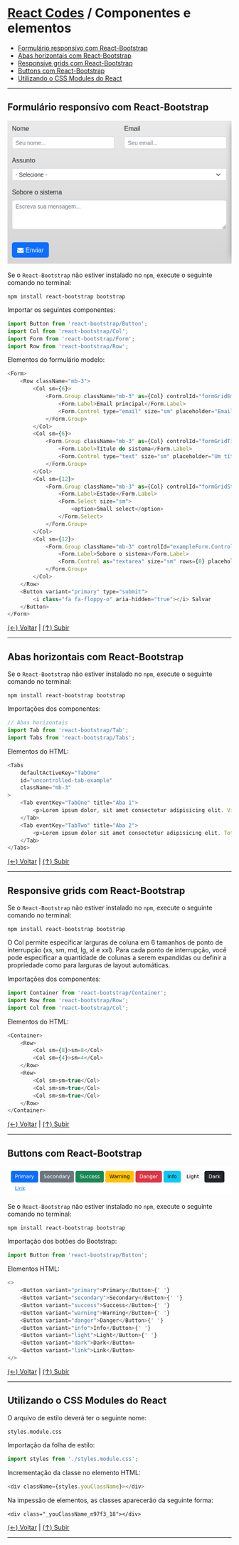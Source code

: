 # [React Codes](https://github.com/systemboys/React_Codes#react-codes "React Codes") / Componentes e elementos

- [Formulário responsívo com React-Bootstrap](https://github.com/systemboys/React_Codes/tree/main/Componentes%20e%20elementos#formul%C3%A1rio-respons%C3%ADvo-com-react-bootstrap "Formulário responsívo com React-Bootstrap")
- [Abas horizontais com React-Bootstrap](https://github.com/systemboys/React_Codes/tree/main/Componentes%20e%20elementos#abas-horizontais-com-react-bootstrap "Abas horizontais com React-Bootstrap")
- [Responsive grids com React-Bootstrap](https://github.com/systemboys/React_Codes/tree/main/Componentes%20e%20elementos#responsive-grids-com-react-bootstrap "Responsive grids com React-Bootstrap")
- [Buttons com React-Bootstrap](https://github.com/systemboys/React_Codes/tree/main/Componentes%20e%20elementos#buttons-com-react-bootstrap "Buttons com React-Bootstrap")
- [Utilizando o CSS Modules do React](https://github.com/systemboys/React_Codes/tree/main/Componentes%20e%20elementos#utilizando-o-css-modules-do-react "Utilizando o CSS Modules do React")

------------

## Formulário responsívo com React-Bootstrap

[![Formulário de exemplo](https://github.com/systemboys/React_Codes/raw/main/Componentes%20e%20elementos/images/Formulario_responsivo_com_React-Bootstrap.png "Formulário de exemplo")](https://github.com/systemboys/React_Codes/raw/main/Componentes%20e%20elementos/images/Formulario_responsivo_com_React-Bootstrap.png "Formulário de exemplo")

Se o `React-Bootstrap` não estiver instalado no `npm`, execute o seguinte comando no terminal:

```
npm install react-bootstrap bootstrap
```

Importar os seguintes componentes:

```javascript
import Button from 'react-bootstrap/Button';
import Col from 'react-bootstrap/Col';
import Form from 'react-bootstrap/Form';
import Row from 'react-bootstrap/Row';
```

Elementos do formulário modelo:

```javascript
<Form>
    <Row className="mb-3">
        <Col sm={6}>
            <Form.Group className="mb-3" as={Col} controlId="formGridEmail">
                <Form.Label>Email principal</Form.Label>
                <Form.Control type="email" size="sm" placeholder="Email do sistema..." value="your_email@host.com" />
            </Form.Group>
        </Col>
        <Col sm={6}>
            <Form.Group className="mb-3" as={Col} controlId="formGridTitle">
                <Form.Label>Título do sistema</Form.Label>
                <Form.Control type="text" size="sm" placeholder="Um título..." />
            </Form.Group>
        </Col>
        <Col sm={12}>
            <Form.Group className="mb-3" as={Col} controlId="formGridState">
                <Form.Label>Estado</Form.Label>
                <Form.Select size="sm">
                    <option>Small select</option>
                </Form.Select>
            </Form.Group>
        </Col>
        <Col sm={12}>
            <Form.Group className="mb-3" controlId="exampleForm.ControlAboutSystem">
                <Form.Label>Sobore o sistema</Form.Label>
                <Form.Control as="textarea" size="sm" rows={8} placeholder="Escreva algo sobre o sistema..." />
            </Form.Group>
        </Col>
    </Row>
    <Button variant="primary" type="submit">
        <i class="fa fa-floppy-o" aria-hidden="true"></i> Salvar
    </Button>
</Form>
```

[(&larr;) Voltar](https://github.com/systemboys/React_Codes#react-codes "Voltar ao Sumário") | 
[(&uarr;) Subir](https://github.com/systemboys/React_Codes/tree/main/Componentes%20e%20elementos#react-codes--componentes-e-elementos "Subir para o topo")

------------

## Abas horizontais com React-Bootstrap

Se o `React-Bootstrap` não estiver instalado no `npm`, execute o seguinte comando no terminal:

```
npm install react-bootstrap bootstrap
```

Importações dos componentes:

```javascript
// Abas horizontais
import Tab from 'react-bootstrap/Tab';
import Tabs from 'react-bootstrap/Tabs';
```

Elementos do HTML:

```javascript
<Tabs
    defaultActiveKey="TabOne"
    id="uncontrolled-tab-example"
    className="mb-3"
>
    <Tab eventKey="TabOne" title="Aba 1">
        <p>Lorem ipsum dolor, sit amet consectetur adipisicing elit. Vitae alias sed, similique illum sequi adipisci fugit deleniti minus quaerat animi ipsa natus libero assumenda iste veritatis repellat earum excepturi sit!</p>
    </Tab>
    <Tab eventKey="TabTwo" title="Aba 2">
        <p>Lorem ipsum dolor sit amet consectetur adipisicing elit. Totam dolores facilis nisi id enim quidem at natus, officia possimus accusantium! Cupiditate iure optio veniam incidunt, magnam ex consequatur aut doloribus!</p>
    </Tab>
</Tabs>
```

[(&larr;) Voltar](https://github.com/systemboys/React_Codes#react-codes "Voltar ao Sumário") | 
[(&uarr;) Subir](https://github.com/systemboys/React_Codes/tree/main/Componentes%20e%20elementos#react-codes--componentes-e-elementos "Subir para o topo")

------------

## Responsive grids com React-Bootstrap

Se o `React-Bootstrap` não estiver instalado no `npm`, execute o seguinte comando no terminal:

```
npm install react-bootstrap bootstrap
```

O Col permite especificar larguras de coluna em 6 tamanhos de ponto de interrupção (xs, sm, md, lg, xl e xxl). Para cada ponto de interrupção, você pode especificar a quantidade de colunas a serem expandidas ou definir a propriedade como para larguras de layout automáticas.

Importações dos componentes:

```javascript
import Container from 'react-bootstrap/Container';
import Row from 'react-bootstrap/Row';
import Col from 'react-bootstrap/Col';
```

Elementos do HTML:

```javascript
<Container>
    <Row>
        <Col sm={8}>sm=8</Col>
        <Col sm={4}>sm=4</Col>
    </Row>
    <Row>
        <Col sm>sm=true</Col>
        <Col sm>sm=true</Col>
        <Col sm>sm=true</Col>
    </Row>
</Container>
```

[(&larr;) Voltar](https://github.com/systemboys/React_Codes#react-codes "Voltar ao Sumário") | 
[(&uarr;) Subir](https://github.com/systemboys/React_Codes/tree/main/Componentes%20e%20elementos#react-codes--componentes-e-elementos "Subir para o topo")

------------

## Buttons com React-Bootstrap

[![Botões do React-Bootstrap](https://github.com/systemboys/React_Codes/raw/main/Componentes%20e%20elementos/images/Buttons_com_React-Bootstrap.png "Botões do React-Bootstrap")](https://github.com/systemboys/React_Codes/raw/main/Componentes%20e%20elementos/images/Buttons_com_React-Bootstrap.png "Botões do React-Bootstrap")

Se o `React-Bootstrap` não estiver instalado no `npm`, execute o seguinte comando no terminal:

```
npm install react-bootstrap bootstrap
```

Importação dos botões do Bootstrap:

```javascript
import Button from 'react-bootstrap/Button';
```

Elementos HTML:

```javascript
<>
    <Button variant="primary">Primary</Button>{' '}
    <Button variant="secondary">Secondary</Button>{' '}
    <Button variant="success">Success</Button>{' '}
    <Button variant="warning">Warning</Button>{' '}
    <Button variant="danger">Danger</Button>{' '}
    <Button variant="info">Info</Button>{' '}
    <Button variant="light">Light</Button>{' '}
    <Button variant="dark">Dark</Button>
    <Button variant="link">Link</Button>
</>
```

[(&larr;) Voltar](https://github.com/systemboys/React_Codes#react-codes "Voltar ao Sumário") | 
[(&uarr;) Subir](https://github.com/systemboys/React_Codes/tree/main/Componentes%20e%20elementos#react-codes--componentes-e-elementos "Subir para o topo")

------------

## Utilizando o CSS Modules do React

O arquivo de estilo deverá ter o seguinte nome:

```
styles.module.css
```

Importação da folha de estilo:

```javascript
import styles from './styles.module.css';
```

Incrementação da classe no elemento HTML:

```javascript
<div className={styles.youClassName}></div>
```

Na impessão de elementos, as classes aparecerão da seguinte forma:

```
<div class="_youClassName_n97f3_18"></div>
```

[(&larr;) Voltar](https://github.com/systemboys/React_Codes#react-codes "Voltar ao Sumário") | 
[(&uarr;) Subir](https://github.com/systemboys/React_Codes/tree/main/Componentes%20e%20elementos#react-codes--componentes-e-elementos "Subir para o topo")

------------


